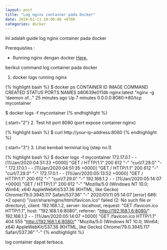 ```yaml
---
layout: post
title: "Log nginx container pada Docker"
date: 2020-01-11 10:00:00 +0700
categories: docker
---
```


Ini adalah guide log nginx container pada docker

Prerequisties :
- Running nginx dengan docker [Here.](https://ametdoohan.github.io/id-running-nginx-dengan-docker/)

berikut command log container pada docker

1. docker logs running nginx

{% highlight bash %}
$ docker ps
CONTAINER ID        IMAGE               COMMAND                  CREATED             STATUS              PORTS                  NAMES
b80639e011db        nginx:latest        "nginx -g 'daemon of…"   25 minutes ago      Up 7 minutes        0.0.0.0:8080->80/tcp   mycontainer

$ docker logs -f mycontainer
{% endhighlight %}

{:start="2"}
2. Test hit port 8080 (port expose container nginx)

{% highlight bash %}
$ curl http://your-ip-address:8080
{% endhighlight %}

{:start="3"}
3. Lihat kembali terminal log (step no.1)

{% highlight bash %}
$ docker logs -f mycontainer
172.17.0.1 - - [11/Jan/2020:04:51:33 +0000] "GET / HTTP/1.1" 200 612 "-" "curl/7.29.0" "-"
172.17.0.1 - - [11/Jan/2020:04:51:35 +0000] "GET / HTTP/1.1" 200 612 "-" "curl/7.29.0" "-"
172.17.0.1 - - [11/Jan/2020:05:13:52 +0000] "GET / HTTP/1.1" 200 612 "-" "curl/7.29.0" "-"
192.168.1.2 - - [11/Jan/2020:05:14:07 +0000] "GET / HTTP/1.1" 200 612 "-" "Mozilla/5.0 (Windows NT 10.0; Win64; x64) AppleWebKit/537.36 (KHTML, like Gecko) Chrome/79.0.3945.117 Safari/537.36" "-"
2020/01/11 05:14:07 [error] 6#6: *2 open() "/usr/share/nginx/html/favicon.ico" failed (2: No such file or directory), client: 192.168.1.2, server: localhost, request: "GET /favicon.ico HTTP/1.1", host: "192.168.1.6:8080", referrer: "http://192.168.1.6:8080/"
192.168.1.2 - - [11/Jan/2020:05:14:07 +0000] "GET /favicon.ico HTTP/1.1" 404 555 "http://192.168.1.6:8080/" "Mozilla/5.0 (Windows NT 10.0; Win64; x64) AppleWebKit/537.36 (KHTML, like Gecko) Chrome/79.0.3945.117 Safari/537.36" "-"
{% endhighlight %}

log container dapat terbaca.